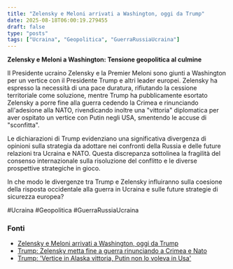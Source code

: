 ```yaml
---
title: "Zelensky e Meloni arrivati a Washington, oggi da Trump"
date: 2025-08-18T06:00:19.279455
draft: false
type: "posts"
tags: ["Ucraina", "Geopolitica", "GuerraRussiaUcraina"]
---
```


**Zelensky e Meloni a Washington: Tensione geopolitica al culmine**

Il Presidente ucraino Zelensky e la Premier Meloni sono giunti a Washington per un vertice con il Presidente Trump e altri leader europei.  Zelensky ha espresso la necessità di una pace duratura, rifiutando la cessione territoriale come soluzione, mentre Trump ha pubblicamente esortato Zelensky a porre fine alla guerra cedendo la Crimea e rinunciando all'adesione alla NATO, rivendicando inoltre una "vittoria" diplomatica per aver ospitato un vertice con Putin negli USA, smentendo le accuse di "sconfitta".

Le dichiarazioni di Trump evidenziano una significativa divergenza di opinioni sulla strategia da adottare nei confronti della Russia e delle future relazioni tra Ucraina e NATO.  Questa discrepanza sottolinea la fragilità del consenso internazionale sulla risoluzione del conflitto e le diverse prospettive strategiche in gioco.

In che modo le divergenze tra Trump e Zelensky influiranno sulla coesione della risposta occidentale alla guerra in Ucraina e sulle future strategie di sicurezza europea?

#Ucraina #Geopolitica #GuerraRussiaUcraina


### Fonti
- [Zelensky e Meloni arrivati a Washington, oggi da Trump](https://www.ansa.it/sito/notizie/topnews/2025/08/18/zelensky-e-meloni-arrivati-a-washington-oggi-da-trump_ba71f067-e72d-47f3-9e23-ed368abfb313.html)
- [Trump: Zelensky metta fine a guerra rinunciando a Crimea e Nato](https://www.ansa.it/sito/notizie/topnews/2025/08/18/trump-zelensky-metta-fine-a-guerra-rinunciando-a-crimea-e-nato_c36cef38-c0d6-4873-b203-3634298f600b.html)
- [Trump: 'Vertice in Alaska vittoria, Putin non lo voleva in Usa'](https://www.ansa.it/sito/notizie/topnews/2025/08/18/trump-vertice-in-alaska-vittoria-putin-non-lo-voleva-in-usa_5f2b522e-4cfa-43dd-92bd-84284a884b40.html)
